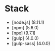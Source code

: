 # Stack

* [node.js] (8.11.1)
* [npm] (5.6.0)
* [npx] (9.7.1)
* [gulp] (4.0.0)
* [gulp-sass] (4.0.0)

